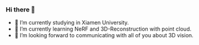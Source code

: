 ### Hi there 👋
- 🔭 I’m currently studying in Xiamen University.
- 🌱 I’m currently learning NeRF and 3D-Reconstruction with point cloud.
- 👯 I’m looking forward to communicating with all of you about 3D vision.

<!--
**Harry710887048/Harry710887048** is a ✨ _special_ ✨ repository because its `README.md` (this file) appears on your GitHub profile.

Here are some ideas to get you started:

- 🔭 I’m currently studying on Xiamen University.
- 🌱 I’m currently learning **NeRF, 3D-Reconstruction and 3D Object Detection** with point cloud.
- 👯 I’m looking to collaborate on 3D vision.
- 🤔 I’m looking for learn with you!
-->

